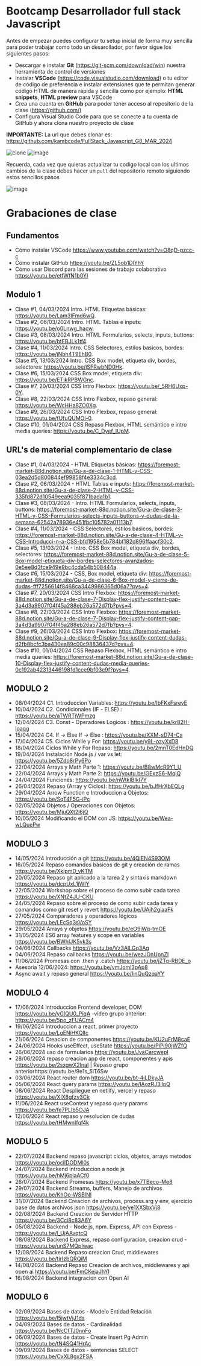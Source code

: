 # Bootcamp Desarrollador full stack Javascript

Antes de empezar puedes configurar tu setup inicial de forma muy sencilla para poder trabajar como todo un desarollador, por favor sigue los siguientes pasos:

- Descargar e instalar **Git** (https://git-scm.com/download/win) nuestra herramienta de control de versiones
- Instalar **VSCode** (https://code.visualstudio.com/download) o tu editor de código de preferencia e instalar extensiones que te permitan generar código HTML de manera rápida y sencilla como por ejemplo: **HTML snippets**, **HTML preview** para VSCode
- Crea una cuenta en **GitHub** para poder tener acceso al repositorio de la clase (https://github.com/)
- Configura Visual Studio Code para que se conecte a tu cuenta de GitHub y ahora clona nuestro proyecto de clase

**IMPORTANTE:** La url que debes clonar es: https://github.com/kambcode/FullStack_Javascript_G8_MAR_2024

![clone](https://github.com/kambcode/FullStack_Javascript_G3_2023_09_04/assets/137812574/b49be206-5c67-40e8-a567-bdd957c549eb)
![image](https://github.com/KamiloMontoya/kambcode_g1/assets/11945476/ca0ce2ad-72ec-431d-b3e1-55b84c64ec13)

Recuerda, cada vez que quieras actualizar tu codigo local con los ultimos cambios de la clase debes hacer un `pull` del repositorio remoto siguiendo estos sencillos pasos

![image](https://github.com/KamiloMontoya/kambcode_g1/assets/11945476/8d8f7da6-aa4c-4d67-9dec-59cd360bda0f)

# Grabaciones de clase
## Fundamentos
- Cómo instalar VSCode https://www.youtube.com/watch?v=O8qD-pzcc-c
- Cómo instalar GitHub https://youtu.be/ZL5ob1DlYhY
- Cómo usar Discord para las sesiones de trabajo colaborativo https://youtu.be/etfWfN1b0YI
## Modulo 1
- Clase #1, 04/03/2024 Intro. HTML Etiquetas básicas: https://youtu.be/Lam3IFmd6wQ.
- Clase #2, 06/03/2024 Intro. HTML Tablas e inputs: https://youtu.be/o0Lnwg_hacw. 
- Clase #3, 08/03/2024 Intro. HTML Formularios, selects, inputs, buttons: https://youtu.be/btEBJLk1tf4.
- Clase #4, 11/03/2024 Intro. CSS Selectores, estilos basicos, bordes: https://youtu.be/jNbh4T9EhB0.
- Clase #5, 13/03/2024 Intro. CSS Box model, etiqueta div, bordes, selectores: https://youtu.be/jSFRwbND0Hk.
- Clase #6, 15/03/2024 CSS Box model, etiqueta div: https://youtu.be/ETjkRPBWGnc.
- Clase #7, 20/03/2024 CSS Intro Flexbox: https://youtu.be/_5RH6Uxp-0Y.
- Clase #8, 22/03/2024 CSS Intro Flexbox, repaso general: https://youtu.be/WcHHa8ZO0Xg.
- Clase #9, 26/03/2024 CSS Intro Flexbox, repaso general: https://youtu.be/fUfuQUMOi-0.
- Clase #10, 01/04/2024 CSS Repaso Flexbox, HTML semántico e intro media queries: https://youtu.be/C_Dyef_IUpM.

## URL's de material complementario de clase
- Clase #1, 04/03/2024 - HTML Etiquetas básicas: https://foremost-market-88d.notion.site/Gu-a-de-clase-1-HTML-y-CSS-03ea2d5d800844ef99858f4e3334c3cd.
- Clase #2, 06/03/2024 - HTML Tablas e inputs: https://foremost-market-88d.notion.site/Gu-a-de-clase-2-HTML-y-CSS-335fd872d10549eea9035f871bada1b1. 
- Clase #3, 08/03/2024 - Intro. HTML Formularios, selects, inputs, buttons: https://foremost-market-88d.notion.site/Gu-a-de-clase-3-HTML-y-CSS-Formularios-selects-inputs-buttons-y-dudas-de-la-semana-62542a78936e451fbc105782a01113b7.
- Clase #4, 11/03/2024 - CSS Selectores, estilos basicos, bordes: https://foremost-market-88d.notion.site/Gu-a-de-clase-4-HTML-y-CSS-Introducci-n-a-CSS-bfd1958e5b784bf182d896ffaacf30c2.
- Clase #5, 13/03/2024 - Intro. CSS Box model, etiqueta div, bordes, selectores: https://foremost-market-88d.notion.site/Gu-a-de-clase-5-Box-model-etiqueta-div-bordes-selectores-avanzados-0e5ee8d3fce949e9bc4cda54b508444a.
- Clase #6, 15/03/2024 - CSS, Box model, etiqueta div: https://foremost-market-88d.notion.site/Gu-a-de-clase-6-Box-model-y-cierre-de-dudas-fff7256614f8468ca3449986365d06a7?pvs=4.
- Clase #7, 20/03/2024 CSS Intro Flexbox: https://foremost-market-88d.notion.site/Gu-a-de-clase-7-Display-flex-justify-content-gap-3a4d3a9907f04f45a288eb26a572d7fb?pvs=4.
- Clase #8, 22/03/2024 CSS Intro Flexbox: https://foremost-market-88d.notion.site/Gu-a-de-clase-7-Display-flex-justify-content-gap-3a4d3a9907f04f45a288eb26a572d7fb?pvs=4.
- Clase #9, 26/03/2024 CSS Intro Flexbox: https://foremost-market-88d.notion.site/Gu-a-de-clase-9-Display-flex-justify-content-dudas-d2fb8bcfc3ba430ea89c00c98836437d?pvs=4.
- Clase #10, 01/04/2024 CSS Repaso Flexbox, HTML semántico e intro media queries: https://foremost-market-88d.notion.site/Gu-a-de-clase-10-Display-flex-justify-content-dudas-media-queries-0c192ab423134461981d1cce9bf03e9f?pvs=4.

## MODULO 2
- 08/04/2024 C1. Introduccion Variables: https://youtu.be/IbFKxFsreyE
- 10/04/2024 C2. Condicionales (IF - ELSE) : https://youtu.be/aTWRTjWPmzg
- 12/04/2024 C3. Const - Operadores Logicos : https://youtu.be/kr82H-loaqg
- 15/04/2024 C4. If -> Else If -> Else : https://youtu.be/XXM-sD74-Cs
- 17/04/2024 C5. Ciclos While y For: https://youtu.be/y9L-ozyXxD8
- 18/04/2024 Ciclos While y For Repaso: https://youtu.be/2mnT0EdHnDQ
- 19/04/2024 Instalación Node.js / var vs let: https://youtu.be/5Zdo8rPy6Po
- 22/04/2024 Arrays y Math Parte 1: https://youtu.be/B8wMcR9Y1_U
- 22/04/2024 Arrays y Math Parte 2: https://youtu.be/GExzS6-MqiQ
- 24/04/2024 Funciones: https://youtu.be/nWtkIBIkI7Y
- 26/04/2024 Repaso (Array y Ciclos): https://youtu.be/bJfHrXbEQLg
- 29/04/2024 Arrow Function e Introduccion a Objetos: https://youtu.be/SqT4F5G-iPc
- 02/05/2024 Objetos / Operaciones con Objetos: https://youtu.be/MjuQXt2l6jQ
- 10/05/2024 Modificando el DOM con JS: https://youtu.be/Wea-wLQuePw

## MODULO 3
- 14/05/2024 Introducción a git https://youtu.be/4QlEN4S93OM
- 16/05/2024 Repaso comandos básicos de git y creación de ramas https://youtu.be/XkipmD_vKTM
- 20/05/2024 Repaso git aplicado a la tarea 2 y sintaxis markdown https://youtu.be/dcpUxL1jWIY
- 22/05/2024 Workshop sobre el proceso de como subir cada tarea https://youtu.be/XNtZ4JU-CKU
- 24/05/2024 Repaso sobre el proceso de como subir cada tarea y comandos como git reset y revert https://youtu.be/UAjh2giaaFk
- 27/05/2024 Comparadores y operadores lógicos https://youtu.be/LEcSq3sVoSY
- 29/05/2024 Arrays y objetos https://youtu.be/eO9jWq-tmOE
- 31/05/2024 ES6 array features y scope en variables https://youtu.be/BWhIJK5vk3s
- 04/06/2024 Callbacks https://youtu.be/Vz3AlLGq3Ag
- 04/06/2024 Repaso callbacks https://youtu.be/wezJGnUpnZI
- 11/06/2024 Promesas con .then y .catch https://youtu.be/jZTg-RBDE_o
- Asesoria 12/06/2024: https://youtu.be/vmJoml3pAp8
- Async await y repaso general https://youtu.be/IinQuQzqaYY

## MODULO 4 
- 17/06/2024  Introduccion Frontend developer, DOM https://youtu.be/yGIQU0_PiqA -video grupo anterior: https://youtu.be/5po_zFUACm4
- 19/06/2024 Introduccion a react, primer proyecto https://youtu.be/LgENiHKQlIc
- 21/06/2024 Creacion de componentes https://youtu.be/KU2uFrM8caE
- 24/06/2024 Hooks useEffect, useState https://youtu.be/PlPi90jWZfQ
- 26/06/2024 uso de formularios https://youtu.be/JvaCarcwepI
- 28/06/2024 repaso creacion app de react, componentes y apis https://youtu.be/2sxgwX2lnaI | Repaso grupo anteriorhttps://youtu.be/9e1s_5iT6Sw
- 03/06/2024 React router dom https://youtu.be/bt-4iLDkyJA
- 05/06/2024 React query params https://youtu.be/IAozRJ3ilpQ
- 08/06/2024 React Despliegue en netlify, vercel y repaso https://youtu.be/XIX8gfzv3Ck
- 11/06/2024 React useContext y repaso query params https://youtu.be/fe7PLIb5OJA
- 12/06/2024 React repaso y resolucion de dudas https://youtu.be/tHMwnIfqf4k

## MODULO 5 
- 22/07/2024 Backend repaso javascript ciclos, objetos, arrays metodos https://youtu.be/ociIDODMl0s 
- 24/07/2024 Backend introduccion a node js https://youtu.be/hMj6plaACf0
- 26/07/2024 Backend Promesas https://youtu.be/x7TBeco-Me8
- 29/07/2024 Backend Streams, buffers, Manejo de archivos https://youtu.be/KhOo-WSBlNI
- 31/07/2024 Backend Creacion de archivos, process.arg y env, ejercicio base de datos archivos json https://youtu.be/ye1XXSbxVj8
- 02/08/2024 Backend Creacion de Servidor HTTP https://youtu.be/3Cci8c83A6Y
- 05/08/2024 Backend - Node.js, npm. Express, API con Express - https://youtu.be/l_UjAAvqtcQ
- 08/08/2024 Backend Express, repaso configuracion, creacion crud - https://youtu.be/unS7MQpIwac
- 12/08/2024 Backend Repaso creacion Crud, middlewares https://youtu.be/tjrIzbQRQiM
- 14/08/2024 Backend Repaso Creacion de archivos, middlewares y api open ai https://youtu.be/FmCKejaJhYI
- 16/08/2024 Backend integracion con Open AI


## MODULO 6
- 02/09/2024 Bases de datos - Modelo Entidad Relación https://youtu.be/l5jwtVjJ1ds
- 04/09/2024 Bases de datos - Cardinalidad https://youtu.be/NcCfTJ0nnFo
- 06/09/2024 Bases de datos - Create Insert Pg Admin https://youtu.be/tN4SQ41HrAc
- 09/09/2024 Bases de datos - sentencias SELECT https://youtu.be/CxXL8gx2FSA
